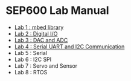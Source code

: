# SEP600 Lab Manual

- [Lab 1 : mbed library](lab1.md)
- [Lab 2 : Digital I/O](lab2.md)
- [Lab 3 : DAC and ADC](lab3.md)
- [Lab 4 : Serial UART and I2C Communication](lab4.md)
- Lab 5 : Serial
- Lab 6 : I2C SPI
- Lab 7 : Servo and Sensor
- Lab 8 : RTOS